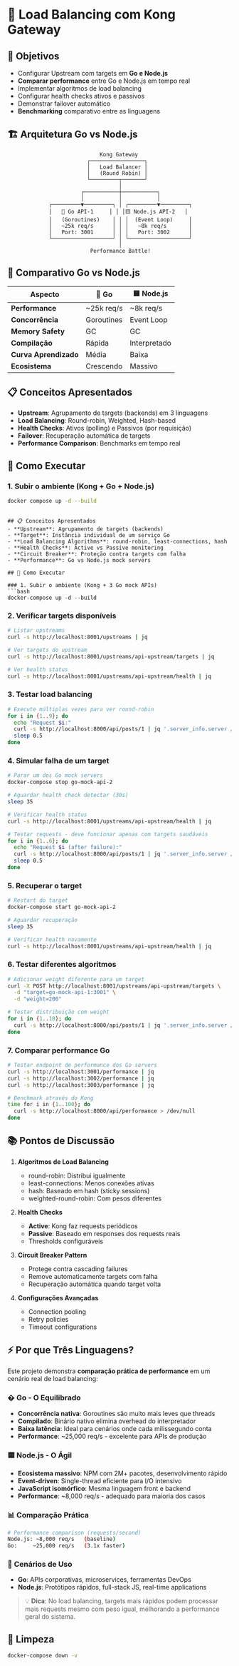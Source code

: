 # 🔄 Load Balancing com Kong Gateway

## 🎯 Objetivos
- Configurar Upstream com targets em **Go e Node.js**
- **Comparar performance** entre Go e Node.js em tempo real
- Implementar algoritmos de load balancing
- Configurar health checks ativos e passivos
- Demonstrar failover automático
- **Benchmarking** comparativo entre as linguagens

## 🏗️ Arquitetura Go vs Node.js

```
                             Kong Gateway
                         ┌─────────────────┐
                         │   Load Balancer │
                         │   (Round Robin) │
                         └─────────┬───────┘
                                   │
                       ┌───────────┼───────────┐
                       │           │           │
             ┌─────────▼─────────┐ │ ┌─────────▼─────────┐
             │   🐹 Go API-1     │ │ │🟨 Node.js API-2   │
             │   (Goroutines)    │ │ │  (Event Loop)     │
             │   ~25k req/s      │ │ │   ~8k req/s       │
             │   Port: 3001      │ │ │   Port: 3002      │
             └───────────────────┘ │ └───────────────────┘
                                   │
                          Performance Battle!
```

## 🔬 Comparativo Go vs Node.js

| Aspecto | 🐹 **Go** | 🟨 **Node.js** |
|---------|----------|---------------|
| **Performance** | ~25k req/s | ~8k req/s |
| **Concorrência** | Goroutines | Event Loop |
| **Memory Safety** | GC | GC |
| **Compilação** | Rápida | Interpretado |
| **Curva Aprendizado** | Média | Baixa |
| **Ecosistema** | Crescendo | Massivo |
## 📋 Conceitos Apresentados

- **Upstream**: Agrupamento de targets (backends) em 3 linguagens
- **Load Balancing**: Round-robin, Weighted, Hash-based
- **Health Checks**: Ativos (polling) e Passivos (por requisição)
- **Failover**: Recuperação automática de targets
- **Performance Comparison**: Benchmarks em tempo real

## 🚀 Como Executar

### 1. Subir o ambiente (Kong + Go + Node.js)

```bash
docker compose up -d --build
```
```

## 📋 Conceitos Apresentados
- **Upstream**: Agrupamento de targets (backends)
- **Target**: Instância individual de um serviço Go
- **Load Balancing Algorithms**: round-robin, least-connections, hash
- **Health Checks**: Active vs Passive monitoring  
- **Circuit Breaker**: Proteção contra targets com falha
- **Performance**: Go vs Node.js mock servers

## 🚀 Como Executar

### 1. Subir o ambiente (Kong + 3 Go mock APIs)
```bash
docker-compose up -d --build
```

### 2. Verificar targets disponíveis
```bash
# Listar upstreams
curl -s http://localhost:8001/upstreams | jq

# Ver targets do upstream
curl -s http://localhost:8001/upstreams/api-upstream/targets | jq

# Ver health status
curl -s http://localhost:8001/upstreams/api-upstream/health | jq
```

### 3. Testar load balancing
```bash
# Execute múltiplas vezes para ver round-robin
for i in {1..9}; do
  echo "Request $i:"
  curl -s http://localhost:8000/api/posts/1 | jq '.server_info.server // .id'
  sleep 0.5
done
```

### 4. Simular falha de um target
```bash
# Parar um dos Go mock servers
docker-compose stop go-mock-api-2

# Aguardar health check detectar (30s)
sleep 35

# Verificar health status
curl -s http://localhost:8001/upstreams/api-upstream/health | jq

# Testar requests - deve funcionar apenas com targets saudáveis
for i in {1..6}; do
  echo "Request $i (after failure):"
  curl -s http://localhost:8000/api/posts/1 | jq '.server_info.server // .id'
  sleep 0.5
done
```

### 5. Recuperar o target
```bash
# Restart do target
docker-compose start go-mock-api-2

# Aguardar recuperação
sleep 35

# Verificar health novamente
curl -s http://localhost:8001/upstreams/api-upstream/health | jq
```

### 6. Testar diferentes algoritmos
```bash
# Adicionar weight diferente para um target
curl -X POST http://localhost:8001/upstreams/api-upstream/targets \
  -d "target=go-mock-api-1:3001" \
  -d "weight=200"

# Testar distribuição com weight
for i in {1..10}; do
  curl -s http://localhost:8000/api/posts/1 | jq '.server_info.server // .id'
done
```

### 7. Comparar performance Go
```bash
# Testar endpoint de performance dos Go servers
curl -s http://localhost:3001/performance | jq
curl -s http://localhost:3002/performance | jq
curl -s http://localhost:3003/performance | jq

# Benchmark através do Kong
time for i in {1..100}; do
  curl -s http://localhost:8000/api/performance > /dev/null
done
```

## 📚 Pontos de Discussão

1. **Algoritmos de Load Balancing**
   - round-robin: Distribui igualmente
   - least-connections: Menos conexões ativas
   - hash: Baseado em hash (sticky sessions)
   - weighted-round-robin: Com pesos diferentes

2. **Health Checks**
   - **Active**: Kong faz requests periódicos
   - **Passive**: Baseado em responses dos requests reais
   - Thresholds configuráveis

3. **Circuit Breaker Pattern**
   - Protege contra cascading failures
   - Remove automaticamente targets com falha
   - Recuperação automática quando target volta

4. **Configurações Avançadas**
   - Connection pooling
   - Retry policies
   - Timeout configurations

## ⚡ Por que Três Linguagens?

Este projeto demonstra **comparação prática de performance** em um cenário real de load balancing:

### � **Go - O Equilibrado**

- **Concorrência nativa**: Goroutines são muito mais leves que threads  
- **Compilado**: Binário nativo elimina overhead do interpretador
- **Baixa latência**: Ideal para cenários onde cada milissegundo conta
- **Performance**: ~25,000 req/s - excelente para APIs de produção

### 🟨 **Node.js - O Ágil**

- **Ecosistema massivo**: NPM com 2M+ pacotes, desenvolvimento rápido
- **Event-driven**: Single-thread eficiente para I/O intensivo
- **JavaScript isomórfico**: Mesma linguagem front e backend
- **Performance**: ~8,000 req/s - adequado para maioria dos casos

### 📊 **Comparação Prática**

```bash
# Performance comparison (requests/second)
Node.js: ~8,000 req/s   (baseline)
Go:     ~25,000 req/s   (3.1x faster)
```

### 🎯 **Cenários de Uso**

- **Go**: APIs corporativas, microservices, ferramentas DevOps
- **Node.js**: Protótipos rápidos, full-stack JS, real-time applications

> 💡 **Dica**: No load balancing, targets mais rápidos podem processar mais requests mesmo com peso igual, melhorando a performance geral do sistema.

## 🧹 Limpeza

```bash
docker-compose down -v
```
